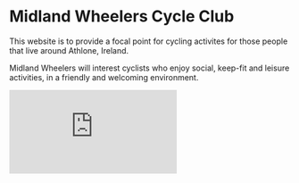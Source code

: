 # Midland Wheelers Cycle Club

This website is to provide a focal point for cycling activites for those people that live around Athlone, Ireland.

Midland Wheelers will interest cyclists who enjoy social, keep-fit and leisure activities, in a friendly and welcoming environment. 

![Home Page Mockup](https://github.com/tomf247/ProjectOne/blob/main/assets/other/mockup.pdf)